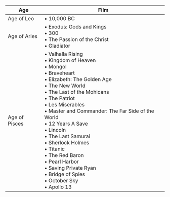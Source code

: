 |Age|Film|
|---|---|
Age of Leo | • 10,000 BC 
Age of Aries | • Exodus: Gods and Kings<br/>• 300<br/>• The Passion of the Christ<br/>• Gladiator
Age of Pisces | • Valhalla Rising<br/>• Kingdom of Heaven<br/>• Mongol<br/>• Braveheart<br/>• Elizabeth: The Golden Age<br/>• The New World<br/>• The Last of the Mohicans<br/>• The Patriot<br/>• Les Miserables<br/>• Master and Commander: The Far Side of the World<br/>• 12 Years A Save<br/>• Lincoln<br/>• The Last Samurai<br/>• Sherlock Holmes<br/>• Titanic<br/>• The Red Baron<br/>• Pearl Harbor<br/>• Saving Private Ryan<br/>• Bridge of Spies<br/>• October Sky<br/>• Apollo 13
